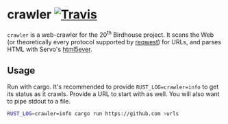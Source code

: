 # crawler [![Travis](https://img.shields.io/travis/20thbirdhouse/crawler.svg)](https://travis-ci.org/20thbirdhouse/crawler)
`crawler` is a web-crawler for the 20<sup>th</sup> Birdhouse project. It scans
the Web (or theoretically every protocol supported by 
[reqwest](https://github.com/seanmonstar/reqwest)) for URLs, and parses HTML
with Servo's [html5ever](https://github.com/servo/html5ever).

## Usage
Run with cargo. It's recommended to provide `RUST_LOG=crawler=info` to get its
status as it crawls. Provide a URL to start with as well. You will also want to
pipe stdout to a file.
```sh
RUST_LOG=crawler=info cargo run https://github.com >urls
```
